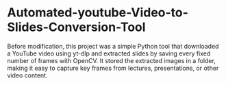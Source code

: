 # Automated-youtube-Video-to-Slides-Conversion-Tool
Before modification, this project was a simple Python tool that downloaded a YouTube video using yt-dlp and extracted slides by saving every fixed number of frames with OpenCV. It stored the extracted images in a folder, making it easy to capture key frames from lectures, presentations, or other video content.
